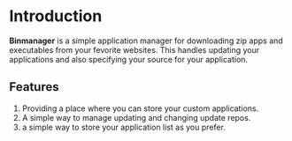 # Introduction

**Binmanager** is a simple application manager for downloading zip apps and executables from your fevorite websites. This handles updating your applications and also specifying your source for your application.

## Features

1. Providing a place where you can store your custom applications.
2. A simple way to manage updating and changing update repos.
3. a simple way to store your application list as you prefer.